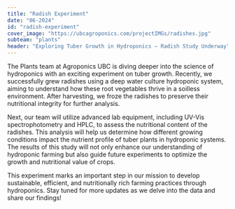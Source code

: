 ```yaml
---
title: "Radish Experiment"
date: "06-2024"
id: "radish-experiment"
cover_image: "https://ubcagroponics.com/projectIMGs/radishes.jpg"
subteam: "plants"
header: "Exploring Tuber Growth in Hydroponics – Radish Study Underway"
---
```

The Plants team at Agroponics UBC is diving deeper into the science of hydroponics with an exciting experiment on tuber growth. Recently, we successfully grew radishes using a deep water culture hydroponic system, aiming to understand how these root vegetables thrive in a soilless environment. After harvesting, we froze the radishes to preserve their nutritional integrity for further analysis.

Next, our team will utilize advanced lab equipment, including UV-Vis spectrophotometry and HPLC, to assess the nutritional content of the radishes. This analysis will help us determine how different growing conditions impact the nutrient profile of tuber plants in hydroponic systems. The results of this study will not only enhance our understanding of hydroponic farming but also guide future experiments to optimize the growth and nutritional value of crops.

This experiment marks an important step in our mission to develop sustainable, efficient, and nutritionally rich farming practices through hydroponics. Stay tuned for more updates as we delve into the data and share our findings!
